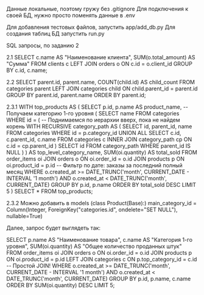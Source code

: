 Данные локальные, поэтому гружу без .gitignore
Для подключения к своей БД, нужно просто поменять данные в .env

Для добавления тестовых файлов, запустить app/add_db.py
Для создания таблиц БД запустить run.py

SQL запросы, по заданию 2 

2.1
SELECT c.name AS "Наименование клиента",
    SUM(o.total_amount) AS "Сумма"
FROM clients c
LEFT JOIN orders o ON c.id = o.client_id
GROUP BY c.id, c.name;

2.2
SELECT parent.id, parent.name,
    COUNT(child.id) AS child_count
FROM categories parent
LEFT JOIN categories child ON child.parent_id = parent.id
GROUP BY parent.id, parent.name
ORDER BY parent.id;

2.3.1
WITH top_products AS (
    SELECT 
        p.id,
        p.name AS product_name,
        -- Получаем категорию 1-го уровня
        (
            SELECT name FROM categories WHERE id = (
                -- Поднимаемся по иерархии вверх, пока не найдем корень
                WITH RECURSIVE category_path AS (
                    SELECT id, parent_id, name
                    FROM categories
                    WHERE id = p.category_id
                    UNION ALL
                    SELECT c.id, c.parent_id, c.name
                    FROM categories c
                    INNER JOIN category_path cp ON c.id = cp.parent_id
                )
                SELECT id FROM category_path WHERE parent_id IS NULL
            )
        ) AS top_level_category_name,
        SUM(oi.quantity) AS total_sold
    FROM order_items oi
    JOIN orders o ON oi.order_id = o.id
    JOIN products p ON oi.product_id = p.id
    -- Фильтр по дате: заказы за последний полный месяц
    WHERE o.created_at >= DATE_TRUNC('month', CURRENT_DATE - INTERVAL '1 month')
      AND o.created_at < DATE_TRUNC('month', CURRENT_DATE)
    GROUP BY p.id, p.name
    ORDER BY total_sold DESC
    LIMIT 5
)
SELECT * FROM top_products;

2.3.2
Можно добавить в models (class Product(Base):)
main_category_id = Column(Integer, ForeignKey("categories.id", ondelete="SET NULL"), nullable=True)

Далее, запрос будет выглядеть так:

SELECT p.name AS "Наименование товара", c.name AS "Категория 1-го уровня", 
    SUM(oi.quantity) AS "Общее количество проданных штук"
FROM order_items oi
JOIN orders o ON oi.order_id = o.id
JOIN products p ON oi.product_id = p.id
LEFT JOIN categories c ON p.top_category_id = c.id  -- Простой JOIN!
WHERE o.created_at >= DATE_TRUNC('month', CURRENT_DATE - INTERVAL '1 month')
  AND o.created_at < DATE_TRUNC('month', CURRENT_DATE)
GROUP BY p.id, p.name, c.name
ORDER BY SUM(oi.quantity) DESC
LIMIT 5;

